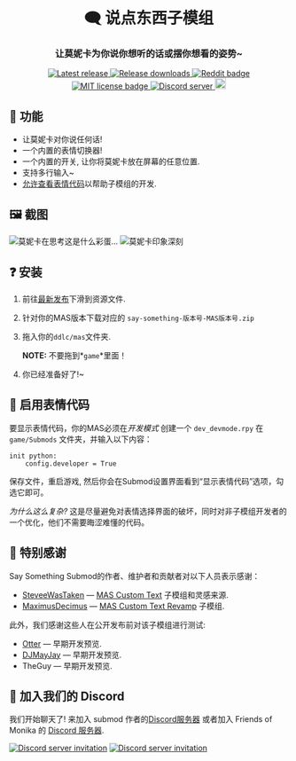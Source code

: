 <h1 align="center">🗨️ 说点东西子模组</h1>
<h3 align="center">让莫妮卡为你说你想听的话或摆你想看的姿势~</h3>

<p align="center">
  <a href="https://github.com/friends-of-monika/mas-saysomething/releases/latest">
    <img alt="Latest release" src="https://img.shields.io/github/v/release/friends-of-monika/mas-saysomething">
  </a>
  <a href="https://github.com/friends-of-monika/mas-saysomething/releases">
    <img alt="Release downloads" src="https://img.shields.io/github/downloads/friends-of-monika/mas-saysomething/total">
  </a>
  <a href="https://www.reddit.com/r/MASFandom/comments/yeqld8/heya_people_say_something_submod_is_out">
    <img alt="Reddit badge" src="https://img.shields.io/badge/dynamic/json?label=%F0%9D%97%8B%2Fmasfandom%20post&query=%24[0].data.children[0].data.score&suffix=%20upvotes&url=https%3A%2F%2Fwww.reddit.com%2Fr%2FMASFandom%2Fcomments%2Fyeqld8%2Fheya_people_say_something_submod_is_out.json&logo=reddit&style=social">
  </a>
  <a href="https://github.com/friends-of-monika/mas-saysomething/blob/main/LICENSE.txt">
    <img alt="MIT license badge" src="https://img.shields.io/badge/License-MIT-lightgrey.svg">
  </a>
  <a href="https://dcache.me/discord">
    <img alt="Discord server" src="https://discordapp.com/api/guilds/1029849988953546802/widget.png?style=shield">
  </a>
  <a href="https://ko-fi.com/Y8Y15BC52">
    <img alt="Ko-fi badge" src="https://ko-fi.com/img/githubbutton_sm.svg" height="20">
  </a>
</p>


## 🌟 功能

* 让莫妮卡对你说任何话!
* 一个内置的表情切换器!
* 一个内置的开关, 让你将莫妮卡放在屏幕的任意位置.
* 支持多行输入~
* [允许查看表情代码][15]以帮助子模组的开发.

## 🖼️ 截图

![莫妮卡在思考这是什么彩蛋...][12]
![莫妮卡印象深刻][13]

## ❓ 安装

1. 前往[最新发布][6]下滑到资源文件.
2. 针对你的MAS版本下载对应的 `say-something-版本号-MAS版本号.zip` 
3. 拖入你的`ddlc/mas`文件夹.

   **NOTE:** 不要拖到*`game`*里面！
4. 你已经准备好了!~

## 🔧 启用表情代码

要显示表情代码，你的MAS必须在*开发模式*
创建一个 `dev_devmode.rpy` 在 `game/Submods` 文件夹，并输入以下内容：

```renpy
init python:
    config.developer = True
```

保存文件，重启游戏, 然后你会在Submod设置界面看到“显示表情代码”选项，勾选它即可。

*为什么这么复杂?* 这是尽量避免对表情选择界面的破坏，同时对非子模组开发者的一个优化，他们不需要晦涩难懂的代码。

## 🏅 特别感谢

Say Something Submod的作者、维护者和贡献者对以下人员表示感谢：
* [SteveeWasTaken][1] &mdash; [MAS Custom Text][2] 子模组和灵感来源.
* [MaximusDecimus][3] &mdash; [MAS Custom Text Revamp][4] 子模组.

此外，我们感谢这些人在公开发布前对该子模组进行测试:
* [Otter][5] &mdash; 早期开发预览.
* [DJMayJay][14] &mdash; 早期开发预览.
* TheGuy &mdash; 早期开发预览.

## 💬 加入我们的 Discord

我们开始聊天了! 来加入 submod 作者的[Discord服务器][8] 或者加入 Friends of Monika 的 [Discord 服务器][9].

[![Discord server invitation][10]][8]
[![Discord server invitation][11]][9]

[1]: https://github.com/SteveeWasTaken
[2]: https://github.com/SteveeWasTaken/mas-custom-text
[3]: https://github.com/AzhamProdLive
[4]: https://github.com/AzhamProdLive/AzhamMakesTrash-Submods/tree/main/Custom%20Text%20Revamp
[5]: https://github.com/my-otter-self
[6]: https://github.com/MAS-Submod-MoyuTeam/mas-saysomething/releases/latest
[7]: https://github.com/PencilMario
[8]: https://dcache.me/discord
[9]: https://mon.icu/discord
[10]: https://discordapp.com/api/guilds/1029849988953546802/widget.png?style=banner3
[11]: https://discordapp.com/api/guilds/970747033071804426/widget.png?style=banner3
[12]: doc/screenshots/1.png
[13]: doc/screenshots/2.png
[14]: https://github.com/mayday-mayjay
[15]: https://github.com/MAS-Submod-MoyuTeam/mas-saysomething/blob/py2/README_zhCN.md#-%E5%90%AF%E7%94%A8%E8%A1%A8%E6%83%85%E4%BB%A3%E7%A0%81
